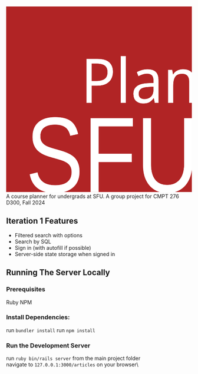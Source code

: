 ![PlanSFU](assets/PlanSFU.svg "PlanSFU")\
A course planner for undergrads at SFU. A group project for CMPT 276 D300, Fall 2024

## Iteration 1 Features ##
- Filtered search with options
- Search by SQL
- Sign in (with autofill if possible)
- Server-side state storage when signed in

## Running The Server Locally ##
### Prerequisites ###
Ruby
NPM

### Install Dependencies: ###
run `bundler install`
run `npm install`

### Run the Development Server ###
run `ruby bin/rails server` from the main project folder\
navigate to `127.0.0.1:3000/articles` on your browser\